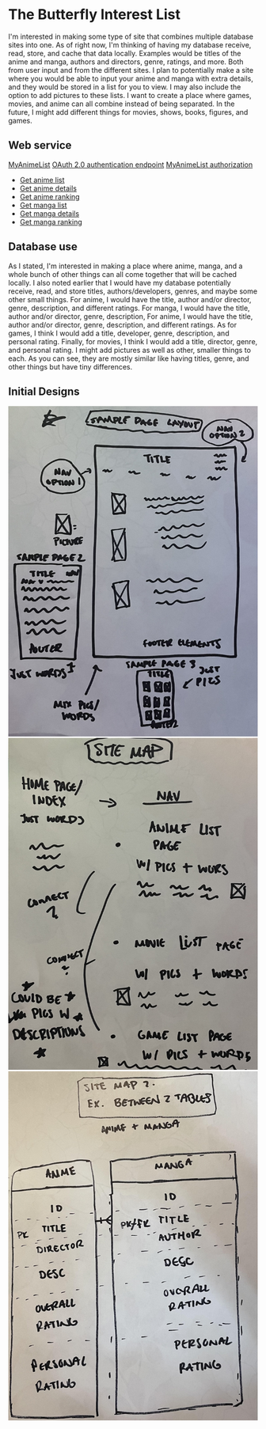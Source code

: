 The Butterfly Interest List
=============
I'm interested in making some type of site that combines multiple database sites into one. As of right now, I'm thinking of having my database receive, read, store, and cache that data locally. Examples would be titles of the anime and manga, authors and directors, genre, ratings, and more. Both from user input and from the different sites. I plan to potentially make a site where you would be able to input your anime and manga with extra details, and they would be stored in a list for you to view. I may also include the option to add pictures to these lists. I want to create a place where games, movies, and anime can all combine instead of being separated. In the future, I might add different things for movies, shows, books, figures, and games.

Web service
-------------
[MyAnimeList](https://myanimelist.net/clubs.php?cid=13727) [OAuth 2.0 authentication endpoint](https://myanimelist.net/v1/oauth2) [MyAnimeList authorization](https://myanimelist.net/apiconfig/references/authorization)
* [Get anime list](https://myanimelist.net/apiconfig/references/api/v2#operation/anime_get)
* [Get anime details](https://myanimelist.net/apiconfig/references/api/v2#operation/anime_anime_id_get)
* [Get anime ranking](https://myanimelist.net/apiconfig/references/api/v2#operation/anime_ranking_get)
* [Get manga list](https://myanimelist.net/apiconfig/references/api/v2#operation/manga_get)
* [Get manga details](https://myanimelist.net/apiconfig/references/api/v2#operation/manga_manga_id_get)
* [Get manga ranking](https://myanimelist.net/apiconfig/references/api/v2#operation/manga_ranking_get)

Database use
-------------
As I stated, I'm interested in making a place where anime, manga, and a whole bunch of other things can all come together that will be cached locally. I also noted earlier that I would have my database potentially receive, read, and store titles, authors/developers, genres, and maybe some other small things. For anime, I would have the title, author and/or director, genre, description, and different ratings. For manga, I would have the title, author and/or director, genre, description, For anime, I would have the title, author and/or director, genre, description, and different ratings. As for games, I think I would add a title, developer, genre, description, and personal rating. Finally, for movies, I think I would add a title, director, genre, and personal rating. I might add pictures as well as other, smaller things to each. As you can see, they are mostly similar like having titles, genre, and other things but have tiny differences.

Initial Designs
-------------
![Sample Page Layout](/docs/SamplePageLayout.jpg)
![Site Map](/docs/SiteMap.jpg)
![Site Map Version 2](/docs/SiteMap2.jpg)
